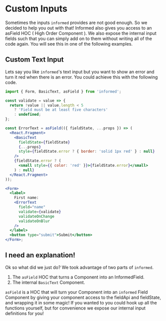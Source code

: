 # Custom Inputs

Sometimes the inputs `informed` provides are not good enough. So we decided to
help you out with that! Informed also gives you access to an asField HOC
( High Order Component ). We also expose the internal input fields such that you
can simply add on to them without writing all of the code again. You will see this
in one of the following examples.

## Custom Text Input

Lets say you like `informed`'s text input but you want to show an error and turn
it red when there is an error. You could achieve this with the following code.

```jsx
import { Form, BasicText, asField } from 'informed';

const validate = value => {
  return !value || value.length < 5
    ? 'Field must be at least five characters'
    : undefined;
};

const ErrorText = asField(({ fieldState, ...props }) => (
  <React.Fragment>
    <BasicText
      fieldState={fieldState}
      {...props}
      style={fieldState.error ? { border: 'solid 1px red' } : null}
    />
    {fieldState.error ? (
      <small style={{ color: 'red' }}>{fieldState.error}</small>
    ) : null}
  </React.Fragment>
));

<Form>
  <label>
    First name:
    <ErrorText
      field="name"
      validate={validate}
      validateOnChange
      validateOnBlur
    />
  </label>
  <button type="submit">Submit</button>
</Form>;
```

<!-- STORY -->

## I need an explanation!

Ok so what did we just do? We took advantage of two parts of `informed`.

1. The `asField` HOC that turns a Component into an InformedField.
2. The internal `BasicText` Component.

`asField` is a HOC that will turn your Component into an `informed` Field Component by
giving your component access to the fieldApi and fieldState, and wrapping it in some magic!
If you wanted to you could hook up all the functions yourself, but for convenience we
expose our internal input definitions for you!
